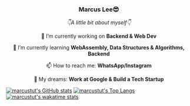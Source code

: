 <h3 align="center">Marcus Lee😎</h3>

<p align="center"><i>👇A little bit about myself👇</i></p>

<p align="center">🔭 I’m currently working on <strong>Backend & Web Dev</strong></p>
<p align="center">🌱 I’m currently learning <strong>WebAssembly, Data Structures & Algorithms, Backend</strong></p>
<p align="center">📫 How to reach me: <strong>WhatsApp/Instagram</strong></p>
<p align="center">💭 My dreams: <strong>Work at Google & Build a Tech Startup</strong></p>
<!--
- 👯 I’m looking to collaborate on ...
- 💬 Ask me about ...
- 😄 Pronouns: ...
- ⚡ Fun fact: ...
-->
</p>

[![marcustut's GitHub stats](https://github-readme-stats.vercel.app/api?username=marcustut&theme=onedark)](https://github.com/anuraghazra/github-readme-stats)
[![marcustut's Top Langs](https://github-readme-stats.vercel.app/api/top-langs/?username=marcustut&langs_count=10&hide=html,css,plsql,jupyter%20notebook&theme=onedark)](https://github.com/anuraghazra/github-readme-stats)
[![marcustut's wakatime stats](https://github-readme-stats.vercel.app/api/wakatime?username=marcustut&theme=onedark)](https://github.com/anuraghazra/github-readme-stats)
